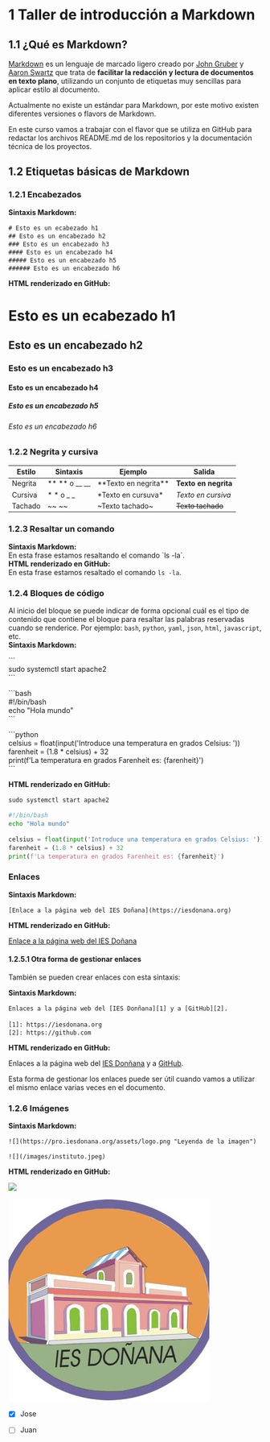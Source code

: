 # **1 Taller de introducción a Markdown**  
## **1.1 ¿Qué es Markdown?**  
[Markdown](https://daringfireball.net/projects/markdown/) es un lenguaje de marcado ligero creado por [John Gruber](https://en.wikipedia.org/wiki/John_Gruber) y [Aaron Swartz](https://es.wikipedia.org/wiki/Aaron_Swartz) que trata de **facilitar la redacción y lectura de documentos en texto plano**, utilizando un conjunto de etiquetas muy sencillas para aplicar estilo al documento.

Actualmente no existe un estándar para Markdown, por este motivo existen diferentes versiones o flavors de Markdown.

En este curso vamos a trabajar con el flavor que se utiliza en GitHub para redactar los archivos README.md de los repositorios y la documentación técnica de los proyectos.

## **1.2 Etiquetas básicas de Markdown**
### **1.2.1 Encabezados**
**Sintaxis Markdown:**

```
# Esto es un ecabezado h1
## Esto es un encabezado h2
### Esto es un encabezado h3
#### Esto es un encabezado h4
##### Esto es un encabezado h5
###### Esto es un encabezado h6
```

**HTML renderizado en GitHub:**

# Esto es un ecabezado h1
## Esto es un encabezado h2
### Esto es un encabezado h3
#### Esto es un encabezado h4
##### Esto es un encabezado h5
###### Esto es un encabezado h6

### **1.2.2 Negrita y cursiva**
| **Estilo** | **Sintaxis** | **Ejemplo** | **Salida**  
| --- | --- | --- | ---
| Negrita | ** ** o __ __ | \*\*Texto en negrita\*\* | **Texto en negrita**
| Cursiva | * * o _ _ | \*Texto en cursuva\*| *Texto en cursiva*
| Tachado | \~\~ \~\~ | \~Texto tachado\~ | ~~Texto tachado~~

### **1.2.3 Resaltar un comando**
**Sintaxis Markdown:**  
En esta frase estamos resaltando el comando \`ls -la\`.  
**HTML renderizado en GitHub:**  
En esta frase estamos resaltado el comando `ls -la`.  


### **1.2.4 Bloques de código**  
Al inicio del bloque se puede indicar de forma opcional cuál es el tipo de contenido que contiene el bloque para resaltar las palabras reservadas cuando se renderice. Por ejemplo: `bash`, `python`, `yaml`, `json`, `html`, `javascript`, etc.  
**Sintaxis Markdown:**  

\`\`\`  
sudo systemctl start apache2  
\`\`\`  

\`\`\`bash  
#!/bin/bash  
echo "Hola mundo"  
\`\`\`

\`\`\`python  
celsius = float(input('Introduce una temperatura en grados Celsius: '))  
farenheit = (1.8 * celsius) + 32  
print(f'La temperatura en grados Farenheit es: {farenheit}')  
\`\`\`

**HTML renderizado en GitHub:**  

```
sudo systemctl start apache2
```

```bash
#!/bin/bash
echo "Hola mundo"
```

```python
celsius = float(input('Introduce una temperatura en grados Celsius: '))
farenheit = (1.8 * celsius) + 32
print(f'La temperatura en grados Farenheit es: {farenheit}')
```

###  Enlaces  

**Sintaxis Markdown:**  
```  
[Enlace a la página web del IES Doñana](https://iesdonana.org)  
```

**HTML renderizado en GitHub:**  

[Enlace a la página web del IES Doñana](https://iesdonana.org)  

#### **1.2.5.1 Otra forma de gestionar enlaces**

También se pueden crear enlaces con esta sintaxis:

**Sintaxis Markdown:**  
```  
Enlaces a la página web del [IES Donñana][1] y a [GitHub][2].

[1]: https://iesdonana.org
[2]: https://github.com
```  

**HTML renderizado en GitHub:**  

Enlaces a la página web del [IES Donñana][1] y a [GitHub][2].

Esta forma de gestionar los enlaces puede ser útil cuando vamos a utilizar el mismo enlace varias veces en el documento.  

### **1.2.6 Imágenes**  

**Sintaxis Markdown:**  

```  
![](https://pro.iesdonana.org/assets/logo.png "Leyenda de la imagen")
```  

```  
![](/images/instituto.jpeg)
```  


**HTML renderizado en GitHub:**  

![](https://pro.iesdonana.org/assets/logo.png)

![Imagen|10](/images/instituto.jpg)

- [x] Jose  
- [ ] Juan

















[1]: https://iesdonana.org
[2]: https://github.com


